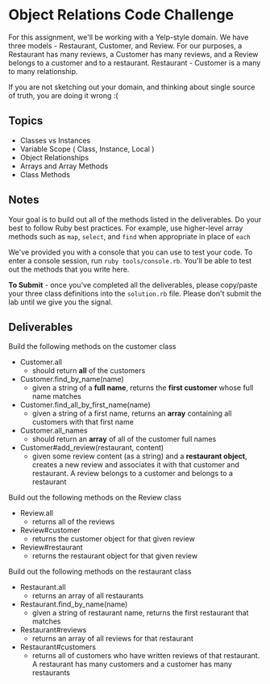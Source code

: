 # Object Relations Code Challenge

For this assignment, we'll be working with a Yelp-style domain. We have three models - Restaurant, Customer, and Review.
For our purposes, a Restaurant has many reviews, a Customer has many reviews, and a Review belongs to a customer and to a restaurant.
Restaurant - Customer is a many to many relationship.

If you are not sketching out your domain, and thinking about single source of truth,
you are doing it wrong :(

## Topics

* Classes vs Instances
* Variable Scope ( Class, Instance, Local )
* Object Relationships
* Arrays and Array Methods
* Class Methods

## Notes

Your goal is to build out all of the methods listed in the deliverables. Do your best to follow Ruby best practices. For example, use higher-level array methods such as `map`, `select`, and `find` when appropriate in place of `each`

We've provided you with a console that you can use to test your code. To enter a console session, run `ruby tools/console.rb`. You'll be able to test out the methods that you write here.

**To Submit** - once you've completed all the deliverables, please copy/paste your three class definitions into the `solution.rb` file. Please don't submit the lab until we give you the signal.

## Deliverables

Build the following methods on the customer class

* Customer.all
  * should return **all** of the customers
* Customer.find_by_name(name)
  * given a string of a **full name**, returns the **first customer** whose full name matches
* Customer.find_all_by_first_name(name)
  * given a string of a first name, returns an **array** containing all customers with that first name
* Customer.all_names
  * should return an **array** of all of the customer full names
* Customer#add_review(restaurant, content)
  * given some review content (as a string) and a **restaurant object**, creates a new review and associates it with that customer and restaurant. A review belongs to a customer and belongs to a restaurant

Build out the following methods on the Review class

* Review.all
  * returns all of the reviews
* Review#customer
  * returns the customer object for that given review
* Review#restaurant
  * returns the restaurant object for that given review

Build out the following methods on the restaurant class

* Restaurant.all
  * returns an array of all restaurants
* Restaurant.find_by_name(name)
  * given a string of restaurant name, returns the first restaurant that matches
* Restaurant#reviews
  * returns an array of all reviews for that restaurant
* Restaurant#customers
  * returns all of customers who have written reviews of that restaurant. A restaurant has many customers and a customer has many restaurants

